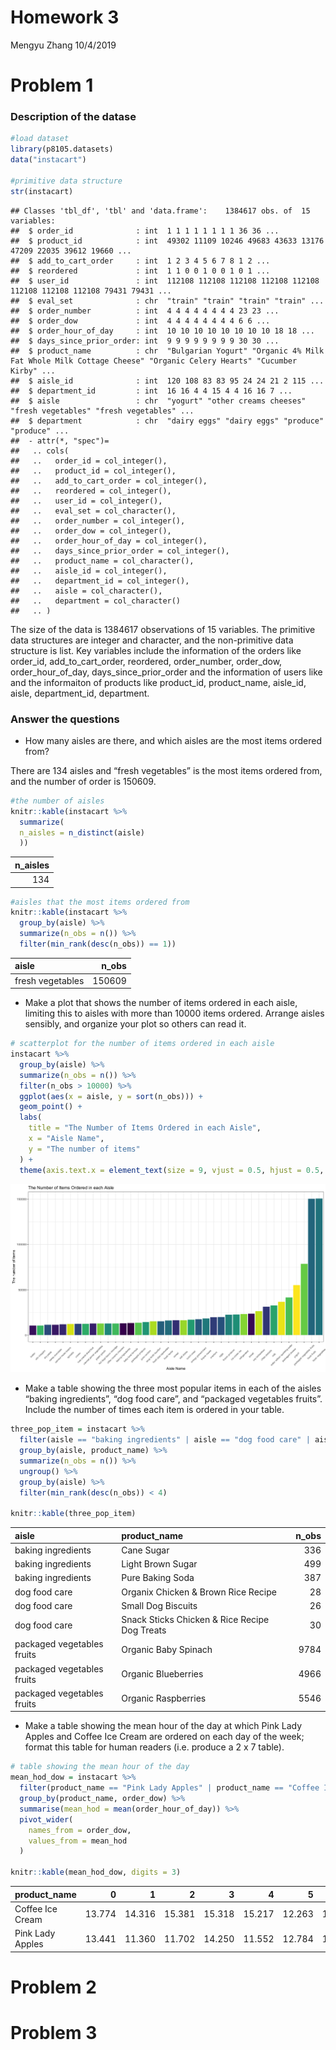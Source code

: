Homework 3
================
Mengyu Zhang
10/4/2019

# Problem 1

### Description of the datase

``` r
#load dataset
library(p8105.datasets)
data("instacart")

#primitive data structure
str(instacart)
```

    ## Classes 'tbl_df', 'tbl' and 'data.frame':    1384617 obs. of  15 variables:
    ##  $ order_id              : int  1 1 1 1 1 1 1 1 36 36 ...
    ##  $ product_id            : int  49302 11109 10246 49683 43633 13176 47209 22035 39612 19660 ...
    ##  $ add_to_cart_order     : int  1 2 3 4 5 6 7 8 1 2 ...
    ##  $ reordered             : int  1 1 0 0 1 0 0 1 0 1 ...
    ##  $ user_id               : int  112108 112108 112108 112108 112108 112108 112108 112108 79431 79431 ...
    ##  $ eval_set              : chr  "train" "train" "train" "train" ...
    ##  $ order_number          : int  4 4 4 4 4 4 4 4 23 23 ...
    ##  $ order_dow             : int  4 4 4 4 4 4 4 4 6 6 ...
    ##  $ order_hour_of_day     : int  10 10 10 10 10 10 10 10 18 18 ...
    ##  $ days_since_prior_order: int  9 9 9 9 9 9 9 9 30 30 ...
    ##  $ product_name          : chr  "Bulgarian Yogurt" "Organic 4% Milk Fat Whole Milk Cottage Cheese" "Organic Celery Hearts" "Cucumber Kirby" ...
    ##  $ aisle_id              : int  120 108 83 83 95 24 24 21 2 115 ...
    ##  $ department_id         : int  16 16 4 4 15 4 4 16 16 7 ...
    ##  $ aisle                 : chr  "yogurt" "other creams cheeses" "fresh vegetables" "fresh vegetables" ...
    ##  $ department            : chr  "dairy eggs" "dairy eggs" "produce" "produce" ...
    ##  - attr(*, "spec")=
    ##   .. cols(
    ##   ..   order_id = col_integer(),
    ##   ..   product_id = col_integer(),
    ##   ..   add_to_cart_order = col_integer(),
    ##   ..   reordered = col_integer(),
    ##   ..   user_id = col_integer(),
    ##   ..   eval_set = col_character(),
    ##   ..   order_number = col_integer(),
    ##   ..   order_dow = col_integer(),
    ##   ..   order_hour_of_day = col_integer(),
    ##   ..   days_since_prior_order = col_integer(),
    ##   ..   product_name = col_character(),
    ##   ..   aisle_id = col_integer(),
    ##   ..   department_id = col_integer(),
    ##   ..   aisle = col_character(),
    ##   ..   department = col_character()
    ##   .. )

The size of the data is 1384617 observations of 15 variables. The
primitive data structures are integer and character, and the
non-primitive data structure is list. Key variables include the
information of the orders like order\_id, add\_to\_cart\_order,
reordered, order\_number, order\_dow, order\_hour\_of\_day,
days\_since\_prior\_order and the information of users like and the
informaiton of products like product\_id, product\_name, aisle\_id,
aisle, department\_id, department.

### Answer the questions

  - How many aisles are there, and which aisles are the most items
    ordered from?

There are 134 aisles and “fresh vegetables” is the most items ordered
from, and the number of order is 150609.

``` r
#the number of aisles
knitr::kable(instacart %>%
  summarize(
  n_aisles = n_distinct(aisle)
  ))
```

| n\_aisles |
| --------: |
|       134 |

``` r
#aisles that the most items ordered from
knitr::kable(instacart %>%
  group_by(aisle) %>%
  summarize(n_obs = n()) %>% 
  filter(min_rank(desc(n_obs)) == 1))
```

| aisle            | n\_obs |
| :--------------- | -----: |
| fresh vegetables | 150609 |

  - Make a plot that shows the number of items ordered in each aisle,
    limiting this to aisles with more than 10000 items ordered. Arrange
    aisles sensibly, and organize your plot so others can read it.

<!-- end list -->

``` r
# scatterplot for the number of items ordered in each aisle
instacart %>%
  group_by(aisle) %>%
  summarize(n_obs = n()) %>% 
  filter(n_obs > 10000) %>% 
  ggplot(aes(x = aisle, y = sort(n_obs))) + 
  geom_point() + 
  labs(
    title = "The Number of Items Ordered in each Aisle",
    x = "Aisle Name",
    y = "The number of items"
  ) + 
  theme(axis.text.x = element_text(size = 9, vjust = 0.5, hjust = 0.5, angle = 45))
```

![](p8105_hw3_mz2777_files/figure-gfm/scatterplot%20for%20the%20number%20of%20items%20ordered%20in%20each%20aisle-1.png)<!-- -->

  - Make a table showing the three most popular items in each of the
    aisles “baking ingredients”, “dog food care”, and “packaged
    vegetables fruits”. Include the number of times each item is ordered
    in your table.

<!-- end list -->

``` r
three_pop_item = instacart %>%
  filter(aisle == "baking ingredients" | aisle == "dog food care" | aisle == "packaged vegetables fruits") %>% 
  group_by(aisle, product_name) %>%
  summarize(n_obs = n()) %>% 
  ungroup() %>% 
  group_by(aisle) %>% 
  filter(min_rank(desc(n_obs)) < 4) 

knitr::kable(three_pop_item)
```

| aisle                      | product\_name                                 | n\_obs |
| :------------------------- | :-------------------------------------------- | -----: |
| baking ingredients         | Cane Sugar                                    |    336 |
| baking ingredients         | Light Brown Sugar                             |    499 |
| baking ingredients         | Pure Baking Soda                              |    387 |
| dog food care              | Organix Chicken & Brown Rice Recipe           |     28 |
| dog food care              | Small Dog Biscuits                            |     26 |
| dog food care              | Snack Sticks Chicken & Rice Recipe Dog Treats |     30 |
| packaged vegetables fruits | Organic Baby Spinach                          |   9784 |
| packaged vegetables fruits | Organic Blueberries                           |   4966 |
| packaged vegetables fruits | Organic Raspberries                           |   5546 |

  - Make a table showing the mean hour of the day at which Pink Lady
    Apples and Coffee Ice Cream are ordered on each day of the week;
    format this table for human readers (i.e. produce a 2 x 7 table).

<!-- end list -->

``` r
# table showing the mean hour of the day
mean_hod_dow = instacart %>%
  filter(product_name == "Pink Lady Apples" | product_name == "Coffee Ice Cream") %>% 
  group_by(product_name, order_dow) %>% 
  summarise(mean_hod = mean(order_hour_of_day)) %>% 
  pivot_wider(
    names_from = order_dow,
    values_from = mean_hod
  )

knitr::kable(mean_hod_dow, digits = 3)
```

| product\_name    |      0 |      1 |      2 |      3 |      4 |      5 |      6 |
| :--------------- | -----: | -----: | -----: | -----: | -----: | -----: | -----: |
| Coffee Ice Cream | 13.774 | 14.316 | 15.381 | 15.318 | 15.217 | 12.263 | 13.833 |
| Pink Lady Apples | 13.441 | 11.360 | 11.702 | 14.250 | 11.552 | 12.784 | 11.938 |

# Problem 2

# Problem 3
